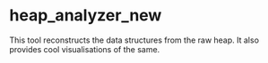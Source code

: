 heap_analyzer_new
=================

This tool reconstructs the data structures from the raw heap. It also provides cool visualisations of the same.

